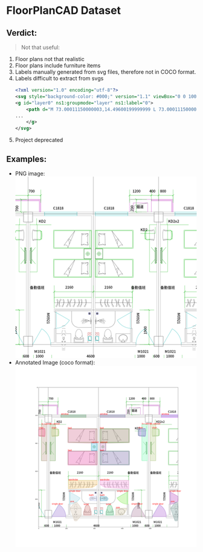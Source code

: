 # FloorPlanCAD Dataset

## Verdict:

> Not that useful:
1. Floor plans not that realistic
1. Floor plans include furniture items
1. Labels manually generated from svg files, therefore not in COCO format.
1. Labels difficult to extract from svgs
    ```svg
    <?xml version="1.0" encoding="utf-8"?>
    <svg style="background-color: #000;" version="1.1" viewBox="0 0 100.0 100.0" xmlns="http://www.w3.org/2000/svg" xmlns:ns1="http://www.inkscape.org/namespaces/inkscape">
    <g id="layer0" ns1:groupmode="layer" ns1:label="0">
        <path d="M 73.00011150000003,14.49600199999999 L 73.00011150000003,19.500001999999995" fill="none" stroke="rgb(178,0,178)" stroke-width="0.1"/>
    ...
        </g>
    </svg>
    ```
1. Project deprecated

## Examples:
* PNG image:
    ![Example PNG Image](0000-0002-1.png)
* Annotated Image (coco format):
    ![Example COCO Annotated Image](0000-0002.png)